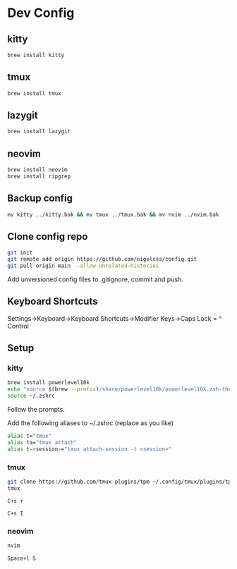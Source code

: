 # Dev Config

## kitty
```zsh
brew install kitty
```

## tmux
```zsh
brew install tmux
```

## lazygit
```zsh
brew install lazygit
```

## neovim
```zsh
brew install neovim
brew install ripgrep
```

## Backup config
```zsh
mv kitty ../kitty.bak && mv tmux ../tmux.bak && mv nvim ../nvim.bak
```

## Clone config repo
```zsh
git init
git remote add origin https://github.com/nigelcss/config.git
git pull origin main --allow-unrelated-histories
```

Add unversioned config files to .gitignore, commit and push.

## Keyboard Shortcuts
Settings->Keyboard->Keyboard Shortcuts->Modifier Keys->Caps Lock = ^ Control

## Setup

### kitty
```zsh
brew install powerlevel10k
echo "source $(brew --prefix)/share/powerlevel10k/powerlevel10k.zsh-theme" >>~/.zshrc
source ~/.zshrc
```

Follow the prompts.

Add the following aliases to ~/.zshrc (replace <session> as you like)
```zsh
alias t="tmux"
alias ta="tmux attach"
alias t-<session>="tmux attach-session -t <session>"
```

### tmux
```zsh
git clone https://github.com/tmux-plugins/tpm ~/.config/tmux/plugins/tpm
tmux
```
`C+s r`

`C+s I`

### neovim
```zsh
nvim
```

`Space+l S`
